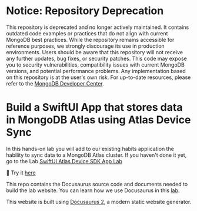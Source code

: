 # Notice: Repository Deprecation
This repository is deprecated and no longer actively maintained. It contains outdated code examples or practices that do not align with current MongoDB best practices. While the repository remains accessible for reference purposes, we strongly discourage its use in production environments.
Users should be aware that this repository will not receive any further updates, bug fixes, or security patches. This code may expose you to security vulnerabilities, compatibility issues with current MongoDB versions, and potential performance problems. Any implementation based on this repository is at the user's own risk.
For up-to-date resources, please refer to the [MongoDB Developer Center](https://mongodb.com/developer).

# Build a SwiftUI App that stores data in MongoDB Atlas using Atlas Device Sync

In this hands-on lab you will add to our existing habits application the hability to sync data to a MongoDB Atlas cluster. If you haven't done it yet, go to the Lab [SwiftUI Atlas Device SDK App Lab](https://mongodb-developer.github.io/swiftui-atlas-device-sdk-app-lab/)

🚀 Try it [here](https://mongodb-developer.github.io/swiftui-atlas-sync-app-lab/)

This repo contains the Docusaurus source code and documents needed to build the lab website. You can learn how we use Docusaurus in this [lab](https://github.com/mongodb-developer/docusaurus-workshop).

This website is built using [Docusaurus 2](https://docusaurus.io/), a modern static website generator. 
